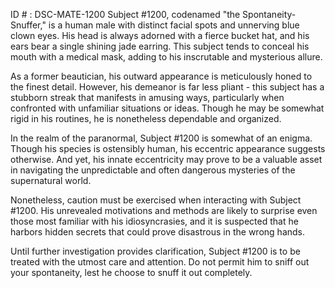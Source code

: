 ID # : DSC-MATE-1200
Subject #1200, codenamed "the Spontaneity-Snuffer," is a human male with distinct facial spots and unnerving blue clown eyes. His head is always adorned with a fierce bucket hat, and his ears bear a single shining jade earring. This subject tends to conceal his mouth with a medical mask, adding to his inscrutable and mysterious allure.

As a former beautician, his outward appearance is meticulously honed to the finest detail. However, his demeanor is far less pliant - this subject has a stubborn streak that manifests in amusing ways, particularly when confronted with unfamiliar situations or ideas. Though he may be somewhat rigid in his routines, he is nonetheless dependable and organized.

In the realm of the paranormal, Subject #1200 is somewhat of an enigma. Though his species is ostensibly human, his eccentric appearance suggests otherwise. And yet, his innate eccentricity may prove to be a valuable asset in navigating the unpredictable and often dangerous mysteries of the supernatural world.

Nonetheless, caution must be exercised when interacting with Subject #1200. His unrevealed motivations and methods are likely to surprise even those most familiar with his idiosyncrasies, and it is suspected that he harbors hidden secrets that could prove disastrous in the wrong hands.

Until further investigation provides clarification, Subject #1200 is to be treated with the utmost care and attention. Do not permit him to sniff out your spontaneity, lest he choose to snuff it out completely.